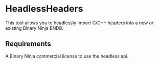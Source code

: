 # HeadlessHeaders

This tool allows you to headlessly import C/C++ headers into a new or existing Binary Ninja BNDB.

## Requirements
A Binary Ninja commercial license to use the headless api.

